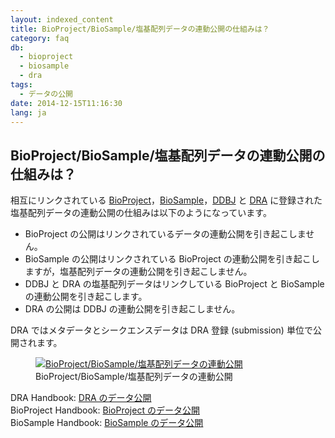 ```yaml
---
layout: indexed_content
title: BioProject/BioSample/塩基配列データの連動公開の仕組みは？
category: faq
db:
  - bioproject
  - biosample
  - dra
tags: 
  - データの公開
date: 2014-12-15T11:16:30
lang: ja
---
```


## BioProject/BioSample/塩基配列データの連動公開の仕組みは？

<p>相互にリンクされている <a href="/bioproject/index.html">BioProject</a>，<a href="/biosample/index.html">BioSample</a>，<a href="/ddbj/submission.html">DDBJ</a> と <a href="/dra/index.html">DRA</a> に登録された塩基配列データの連動公開の仕組みは以下のようになっています。</p>
<div class="sub_index">
  <ul class="disc">
    <li>BioProject の公開はリンクされているデータの連動公開を引き起こしません。</li>
    <li>BioSample の公開はリンクされている BioProject の連動公開を引き起こしますが，塩基配列データの連動公開を引き起こしません。</li>
    <li>DDBJ と DRA の塩基配列データはリンクしている BioProject と BioSample の連動公開を引き起こします。</li>
    <li>DRA の公開は DDBJ の連動公開を引き起こしません。</li></ul>
</div>
<p id="release_unit" class="attention red">DRA ではメタデータとシークエンスデータは DRA 登録 (submission) 単位で公開されます。</p>
<figure><a href="{{ site.baseurl }}/assets/images/books/bp-bs-seq_release.jpg" title="BioProject/BioSample/塩基配列データの連動公開"><img src="{{ site.baseurl }}/assets/images/books/bp-bs-seq_release.jpg" alt="BioProject/BioSample/塩基配列データの連動公開" title="BioProject/BioSample/塩基配列データの連動公開" class="w450"></a>
  <figcaption class="caption">BioProject/BioSample/塩基配列データの連動公開</figcaption>
</figure>
<p>DRA Handbook: <a href="/dra/submission.html#data-release">DRA のデータ公開</a><br>BioProject Handbook: <a href="/bioproject/submission.html#data-release">BioProject のデータ公開</a><br>BioSample Handbook: <a href="/biosample/submission.html#sample-release">BioSample のデータ公開</a></p>
